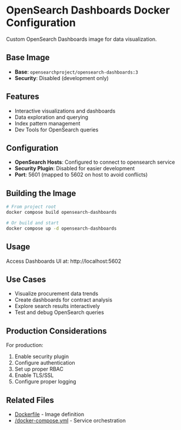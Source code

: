 # OpenSearch Dashboards Docker Configuration

Custom OpenSearch Dashboards image for data visualization.

## Base Image

- **Base**: `opensearchproject/opensearch-dashboards:3`
- **Security**: Disabled (development only)

## Features

- Interactive visualizations and dashboards
- Data exploration and querying
- Index pattern management
- Dev Tools for OpenSearch queries

## Configuration

- **OpenSearch Hosts**: Configured to connect to opensearch service
- **Security Plugin**: Disabled for easier development
- **Port**: 5601 (mapped to 5602 on host to avoid conflicts)

## Building the Image

```bash
# From project root
docker compose build opensearch-dashboards

# Or build and start
docker compose up -d opensearch-dashboards
```

## Usage

Access Dashboards UI at: http://localhost:5602

## Use Cases

- Visualize procurement data trends
- Create dashboards for contract analysis
- Explore search results interactively
- Test and debug OpenSearch queries

## Production Considerations

For production:
1. Enable security plugin
2. Configure authentication
3. Set up proper RBAC
4. Enable TLS/SSL
5. Configure proper logging

## Related Files

- [Dockerfile](Dockerfile) - Image definition
- [/docker-compose.yml](/docker-compose.yml) - Service orchestration
